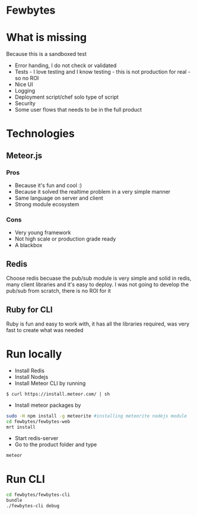Fewbytes
========

# What is missing 
Because this is a sandboxed test

* Error handing, I do not check or validated
* Tests - I love testing and I know testing - this is not production for real - so no ROI
* Nice UI
* Logging
* Deployment script/chef solo type of script
* Security
* Some user flows that needs to be in the full product

# Technologies

## Meteor.js

### Pros
* Because it's fun and cool :)
* Because it solved the realtime problem in a very simple manner
* Same language on server and client
* Strong module ecosystem

### Cons 
* Very young framework
* Not high scale or production grade ready
* A blackbox

## Redis

Choose redis becuase the pub/sub module is very simple and solid in redis, many client libraries and it's easy to deploy.
I was not going to develop the pub/sub from scratch, there is no ROI for it

## Ruby for CLI

Ruby is fun and easy to work with, it has all the libraries required, was very fast to create what was needed

# Run locally

* Install Redis
* Install Nodejs
* Install Meteor CLI by running

`$ curl https://install.meteor.com/ | sh`

* Install meteor packages by

```sh
sudo -H npm install -g meteorite #installing meteorite nodejs module
cd fewbytes/fewbytes-web
mrt install
```

* Start redis-server
* Go to the product folder and type

`meteor`
    
# Run CLI
```sh
cd fewbytes/fewbytes-cli
bundle
./fewbytes-cli debug
```
